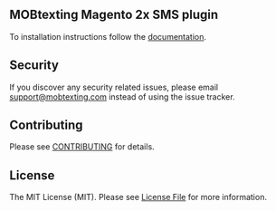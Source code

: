 ## MOBtexting Magento 2x SMS plugin

 To installation instructions follow the [documentation](https://portal.mobtexting.com/docs/tools/magento).

## Security

If you discover any security related issues, please email support@mobtexting.com instead of using the issue tracker.

## Contributing

Please see [CONTRIBUTING](CONTRIBUTING.md) for details.

## License

The MIT License (MIT). Please see [License File](LICENSE.md) for more information.
